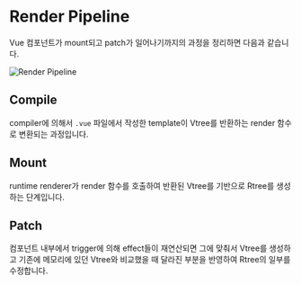 # Render Pipeline

Vue 컴포넌트가 mount되고 patch가 일어나기까지의 과정을 정리하면 다음과 같습니다.

<Image src="/image/vue3/render_pipeline.png" alt="Render Pipeline" />

## Compile

compiler에 의해서 `.vue` 파일에서 작성한 template이 Vtree를 반환하는 render 함수로 변환되는 과정입니다.

## Mount

runtime renderer가 render 함수를 호출하여 반환된 Vtree를 기반으로 Rtree를 생성하는 단계입니다.

## Patch

컴포넌트 내부에서 trigger에 의해 effect들이 재연산되면 그에 맞춰서 Vtree를 생성하고 기존에 메모리에 있던 Vtree와 비교했을 때 달라진 부분을 반영하여 Rtree의 일부를 수정합니다.
